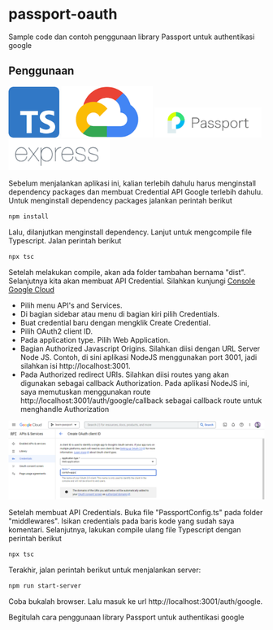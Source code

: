 # passport-oauth
<p>Sample code dan contoh penggunaan library Passport untuk authentikasi google</p>

## Penggunaan
<a href='https://expressjs.com'><img src='./docs_image/typescript.png' width="100"></a>
<a href='https://expressjs.com'><img src='./docs_image/gcloud.png' width="180"></a>
<a href='https://expressjs.com'><img src='./docs_image/passport.png' width="210"></a>
<a href='https://expressjs.com'><img src='./docs_image/express.png' width="200"></a>
<p>Sebelum menjalankan aplikasi ini, kalian terlebih dahulu harus menginstall dependency packages dan membuat Credential API Google terlebih dahulu. Untuk menginstall dependency packages jalankan perintah berikut</p>

```bash
npm install
```

<p>Lalu, dilanjutkan menginstall dependency. Lanjut untuk mengcompile file Typescript. Jalan perintah berikut</p>

``` bash
npx tsc 
```
<p>Setelah melakukan compile, akan ada folder tambahan bernama "dist". Selanjutnya kita akan membuat API Credential. Silahkan kunjungi <a href="https://console.cloud.google.com">Console Google Cloud</a></p>
<ul>
	<li>Pilih menu API's and Services.</li>
	<li>Di bagian sidebar atau menu di bagian kiri pilih Credentials.</li>
	<li>Buat credential baru dengan mengklik Create Credential.</li>
	<li>Pilih OAuth2 client ID.</li>
	<li>Pada application type. Pilih Web Application.</li>
	<li>Bagian Authorized Javascript Origins. Silahkan diisi dengan URL Server Node JS. Contoh, di sini aplikasi NodeJS menggunakan port 3001, jadi silahkan isi http://localhost:3001.
	</li>
	<li>Pada Authorized redirect URIs. Silahkan diisi routes yang akan digunakan sebagai callback Authorization. Pada aplikasi NodeJS ini, saya memutuskan menggunakan route http://localhost:3001/auth/google/callback sebagai callback route untuk menghandle Authorization
	</li>
</ul>
<img src="./docs_image/1.PNG">

<p>Setelah membuat API Credentials. Buka file "PassportConfig.ts" pada folder "middlewares". Isikan credentials pada baris kode yang sudah saya komentari. Selanjutnya, lakukan compile ulang file Typescript dengan perintah berikut</p>

``` bash
npx tsc
```

<p>Terakhir, jalan perintah berikut untuk menjalankan server: </p>

``` bash
npm run start-server
```
<p>Coba bukalah browser. Lalu masuk ke url http://localhost:3001/auth/google.</p>
<p>Begitulah cara penggunaan library Passport untuk authentikasi google</p>

